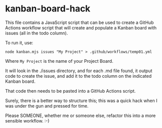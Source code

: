 # kanban-board-hack

This file contains a JavaScript script that can be used to create a GitHub Actions workflow script that will 
create and populate a Kanban board with issues (all in the todo column).

To run it, use:

```
node kanban.mjs issues "My Project" > .github/workflows/temp01.yml
```

Where `My Project` is the name of your Project Board.

It will look in the ./issues directory, and for each .md file found, it 
output code to create the issue, and add it to the todo column on the indicated Kanban board.

That code then needs to be pasted into a GitHub Actions script.

Surely, there is a better way to structure this; this was a quick hack
when I was under the gun and pressed for time.  

Please SOMEONE, whether me or someone else, refactor this into a more sensible workflow. :-)



